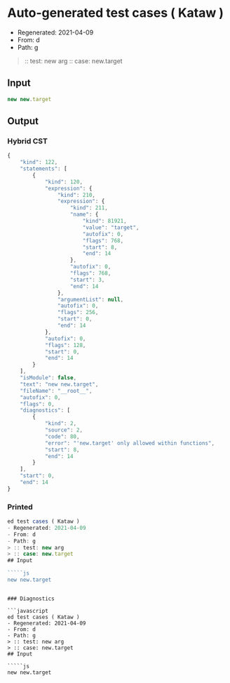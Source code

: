 # Auto-generated test cases ( Kataw )
- Regenerated: 2021-04-09
- From: d
- Path: g
> :: test: new arg
> :: case: new.target
## Input

`````js
new new.target
`````

## Output

### Hybrid CST

```javascript
{
    "kind": 122,
    "statements": [
        {
            "kind": 120,
            "expression": {
                "kind": 210,
                "expression": {
                    "kind": 211,
                    "name": {
                        "kind": 81921,
                        "value": "target",
                        "autofix": 0,
                        "flags": 768,
                        "start": 8,
                        "end": 14
                    },
                    "autofix": 0,
                    "flags": 768,
                    "start": 3,
                    "end": 14
                },
                "argumentList": null,
                "autofix": 0,
                "flags": 256,
                "start": 0,
                "end": 14
            },
            "autofix": 0,
            "flags": 128,
            "start": 0,
            "end": 14
        }
    ],
    "isModule": false,
    "text": "new new.target",
    "fileName": "__root__",
    "autofix": 0,
    "flags": 0,
    "diagnostics": [
        {
            "kind": 2,
            "source": 2,
            "code": 80,
            "error": "'new.target' only allowed within functions",
            "start": 8,
            "end": 14
        }
    ],
    "start": 0,
    "end": 14
}
```

### Printed

```javascript
ed test cases ( Kataw )
- Regenerated: 2021-04-09
- From: d
- Path: g
> :: test: new arg
> :: case: new.target
## Input

`````js
new new.target
`````
```

### Diagnostics

```javascript
ed test cases ( Kataw )
- Regenerated: 2021-04-09
- From: d
- Path: g
> :: test: new arg
> :: case: new.target
## Input

`````js
new new.target
`````
```

